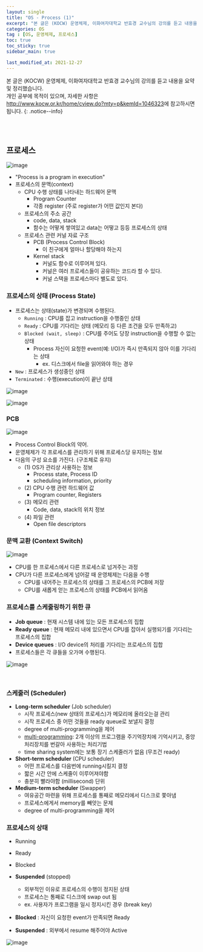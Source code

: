 ```yaml
---
layout: single
title: "OS - Process (1)"
excerpt: "본 글은 (KOCW) 운영체제, 이화여자대학교 반효경 교수님의 강의를 듣고 내용을 요약 및 정리했습니다. <br> 개인 공부에 목적이 있으며, 자세한 사항은 <http://www.kocw.or.kr/home/cview.do?mty=p&kemId=1046323>에 참고하시면 됩니다."
categories: OS
tag : [OS, 운영체제, 프로세스]
toc: true
toc_sticky: true
sidebar_main: true

last_modified_at: 2021-12-27
---
```


본 글은 (KOCW) 운영체제, 이화여자대학교 반효경 교수님의 강의를 듣고 내용을 요약 및 정리했습니다. <br> 개인 공부에 목적이 있으며, 자세한 사항은 <http://www.kocw.or.kr/home/cview.do?mty=p&kemId=1046323>에 참고하시면 됩니다.
{: .notice--info}

<br>
<br>

## 프로세스

![image](https://user-images.githubusercontent.com/78655692/146907664-80731d64-03b3-405f-9779-7892faaf553d.png)

- "Process is a program in execution"
- 프로세스의 문맥(context)
  - CPU 수행 상태를 나타내는 하드웨어 문맥
    - Program Counter
    - 각종 register (주로 register가 어떤 값인지 본다)
  - 프로세스의 주소 공간
    - code, data, stack
    - 함수는 어떻게 쌓여있고 data는 어떻고 등등 프로세스의 상태
  - 프로세스 관련 커널 자료 구조
    - PCB (Process Control Block)
      - 이 친구에게 얼마나 할당해야 하는지
    - Kernel stack
      - 커널도 함수로 이루어져 있다.
      - 커널은 여러 프로세스들이 공유하는 코드라 할 수 있다. 
      - 커널 스택을 프로세스마다 별도로 있다.

### 프로세스의 상태 (Process State)

- 프로세스는 상태(state)가 변경되며 수행된다.
  - `Running` : CPU를 잡고 instruction을 수행중인 상태
  - `Ready` : CPU를 기다리는 상태 (메모리 등 다른 조건을 모두 만족하고)
  - `Blocked (wait, sleep)` : CPU를 주어도 당장 instruction을 수행할 수 없는 상태
    - Process 자신이 요청한 event(예: I/O)가 즉시 만족되지 않아 이를 기다리는 상태
      - ex. 디스크에서 file을 읽어와야 하는 경우
- `New` : 프로세스가 생성중인 상태
- `Terminated` : 수행(execution)이 끝난 상태

![image](https://user-images.githubusercontent.com/78655692/147457613-cf1050dc-0dbf-4322-82c9-e4a5ab2fcaab.png)

![image](https://user-images.githubusercontent.com/78655692/147463288-8580b480-3f34-4eb3-8969-6bcf5f23fd22.png)

### PCB

![image](https://user-images.githubusercontent.com/78655692/147463787-4e8b5822-b906-41bb-90d2-218cd6ad14e2.png)

- Process Control Block의 약어.
- 운영체제가 각 프로세스를 관리하기 위해 프로세스당 유지하는 정보
- 다음의 구성 요소를 가진다. (구조체로 유지)
  - (1) OS가 관리상 사용하는 정보
    - Process state, Process ID
    - scheduling information, priority
  - (2) CPU 수행 관련 하드웨어 값
    - Program counter, Registers
  - (3) 메모리 관련
    - Code, data, stack의 위치 정보
  - (4) 파일 관련
    - Open file descriptors

### 문맥 교환 (Context Switch)

![image](https://user-images.githubusercontent.com/78655692/147463946-53d3bf67-bef6-476a-abe5-d5fb086e1311.png)

- CPU를 한 프로세스에서 다른 프로세스로 넘겨주는 과정
- CPU가 다른 프로세스에게 넘어갈 때 운영체제는 다음을 수행
  - CPU를 내어주는 프로세스의 상태를 그 프로세스의 PCB에 저장
  - CPU를 새롭게 얻는 프로세스의 상태를 PCB에서 읽어옴

### 프로세스를 스케줄링하기 위한 큐

- **Job queue** : 현재 시스템 내에 있는 모든 프로세스의 집합
- **Ready queue** : 현재 메모리 내에 있으면서 CPU를 잡아서 실행되기를 기다리는 프로세스의 집합
- **Device queues** : I/O device의 처리를 기다리는 프로세스의 집합
- 프로세스들은 각 큐들을 오가며 수행된다.

![image](https://user-images.githubusercontent.com/78655692/147464678-948a742c-7dd2-48a4-a85f-ea157910419a.png)

<br>

### 스케줄러 (Scheduler)

- **Long-term scheduler** (Job scheduler)
  - 시작 프로세스(new 상태의 프로세스)가 메모리에 올라오는걸 관리
  - 시작 프로세스 중 어떤 것들을 ready queue로 보낼지 결정
  - degree of multi-programming을 제어
  - <u>multi-programming</u>: 2개 이상의 프로그램을 주기억장치에 기억시키고, 중앙처리장치를 번갈아 사용하는 처리기법
  - time sharing system에는 보통 장기 스케줄러가 없음 (무조건 ready)
- **Short-term scheduler** (CPU scheduler)
  - 어떤 프로세스를 다음번에 running시킬지 결정
  - 짧은 시간 안에 스케줄이 이루어져야함
  - 충분히 빨라야함 (millisecond) 단위
- **Medium-term scheduler** (Swapper)
  - 여유공간 마련을 위해 프로세스를 통째로 메모리에서 디스크로 쫓아냄
  - 프로세스에게서 memory를 빼앗는 문제
  - degree of multi-programming을 제어

### 프로세스의 상태

- Running
- Ready
- Blocked
- **Suspended** (stopped)
  - 외부적인 이유로 프로세스의 수행이 정지된 상태
  - 프로세스는 통째로 디스크에 swap out 됨
  - ex. 사용자가 프로그램을 일시 정지시킨 경우 (break key)

- **Blocked** : 자신이 요청한 event가 만족되면 Ready
- **Suspended** : 외부에서 resume 해주어야 Active

![image](https://user-images.githubusercontent.com/78655692/147465810-25cea352-d9b5-42c9-b2f6-907b77885e5f.png)


